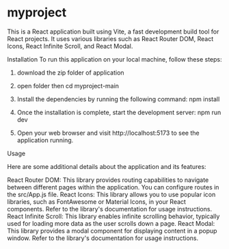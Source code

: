 # myproject

This is a React application built using Vite, a fast development build tool for React projects. It uses various libraries such as React Router DOM, React Icons, React Infinite Scroll, and React Modal.

Installation
To run this application on your local machine, follow these steps:
1. download the zip folder of application
2. open folder then cd myproject-main


3. Install the dependencies by running the following command:
npm install


4. Once the installation is complete, start the development server:
npm run dev


5. Open your web browser and visit http://localhost:5173 to see the application running.


Usage

Here are some additional details about the application and its features:

React Router DOM: This library provides routing capabilities to navigate between different pages within the application. You can configure routes in the src/App.js file.
React Icons: This library allows you to use popular icon libraries, such as FontAwesome or Material Icons, in your React components. Refer to the library's documentation for usage instructions.
React Infinite Scroll: This library enables infinite scrolling behavior, typically used for loading more data as the user scrolls down a page.
React Modal: This library provides a modal component for displaying content in a popup window. Refer to the library's documentation for usage instructions.
